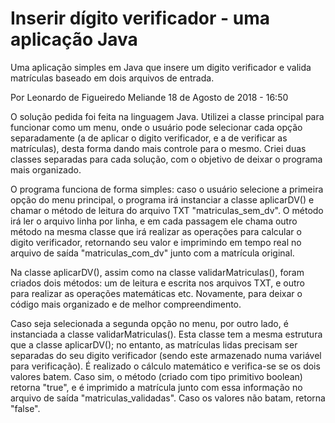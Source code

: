 # Inserir dígito verificador - uma aplicação Java
Uma aplicação simples em Java que insere um digito verificador e valida matrículas baseado em dois arquivos de entrada.

Por Leonardo de Figueiredo Meliande
18 de Agosto de 2018 - 16:50

O solução pedida foi feita na linguagem Java. Utilizei a classe principal para funcionar como um menu, onde o usuário pode selecionar cada opção separadamente (a de aplicar o digito verificador, e a de verificar as matrículas), desta forma dando mais controle para o mesmo. Criei duas classes separadas para cada solução, com o objetivo de deixar o programa mais organizado.

O programa funciona de forma simples: caso o usuário selecione a primeira opção do menu principal, o programa irá instanciar a classe aplicarDV() e chamar o método de leitura do arquivo TXT "matriculas_sem_dv". O método irá ler o arquivo linha por linha, e em cada passagem ele chama outro método na mesma classe que irá realizar as operações para calcular o digito verificador, retornando seu valor e imprimindo em tempo real no arquivo de saída "matriculas_com_dv" junto com a matrícula original.

Na classe aplicarDV(), assim como na classe validarMatriculas(), foram criados dois métodos: um de leitura e escrita nos arquivos TXT, e outro para realizar as operações matemáticas etc. Novamente, para deixar o código mais organizado e de melhor compreendimento.

Caso seja selecionada a segunda opção no menu, por outro lado, é instanciada a classe validarMatriculas(). Esta classe tem a mesma estrutura que a classe aplicarDV(); no entanto, as matrículas lidas precisam ser separadas do seu digito verificador (sendo este armazenado numa variável para verificação). É realizado o cálculo matemático e verifica-se se os dois valores batem. Caso sim, o método (criado com tipo primitivo boolean) retorna "true", e é imprimido a matrícula junto com essa informação no arquivo de saída "matriculas_validadas". Caso os valores não batam, retorna "false".
